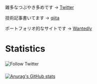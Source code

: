 <!--### Hi there 👋-->

雑多なつぶやき多めです → [Twitter](https://twitter.com/yosuke_yamakawa)

技術記事書いてます → [qiita](https://qiita.com/honahuku)

ポートフォリオ的なサイトです → [Wantedly](https://www.wantedly.com/id/yosuke_yamakawa)

# Statistics

### 

![Follow Twitter](https://img.shields.io/twitter/follow/yosuke_yamakawa?style=social)

###

[![Anurag's GitHub stats](https://github-readme-stats.vercel.app/api?username=Honahuku)](https://github.com/anuraghazra/github-readme-stats)

